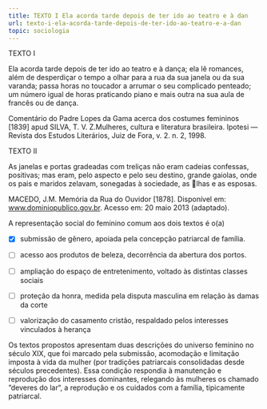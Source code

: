 ```yaml
---
title: TEXTO I Ela acorda tarde depois de ter ido ao teatro e à dan
url: texto-i-ela-acorda-tarde-depois-de-ter-ido-ao-teatro-e-a-dan
topic: sociologia
---
```



TEXTO I

Ela acorda tarde depois de ter ido ao teatro e à dança; ela lê romances, além de desperdiçar o tempo a olhar para a rua da sua janela ou da sua varanda; passa horas no toucador a arrumar o seu complicado penteado; um número igual de horas praticando piano e mais outra na sua aula de francês ou de dança.

Comentário do Padre Lopes da Gama acerca dos costumes femininos \[1839] apud SILVA, T. V. Z.Mulheres, cultura e literatura brasileira. Ipotesi — Revista dos Estudos Literários, Juiz de Fora, v. 2. n. 2, 1998.

TEXTO II

As janelas e portas gradeadas com treliças não eram cadeias confessas, positivas; mas eram, pelo aspecto e pelo seu destino, grande gaiolas, onde os pais e maridos zelavam, sonegadas à sociedade, as lhas e as esposas.

MACEDO, J.M. Memória da Rua do Ouvidor \[1878]. Disponível em: www.dominiopublico.gov.br. Acesso em: 20 maio 2013 (adaptado).

A representação social do feminino comum aos dois textos é o(a)



- [x] submissão de gênero, apoiada pela concepção patriarcal de família.
- [ ] acesso aos produtos de beleza, decorrência da abertura dos portos.
- [ ] ampliação do espaço de entretenimento, voltado às distintas classes sociais
- [ ] proteção da honra, medida pela disputa masculina em relação às damas da corte
- [ ] valorização do casamento cristão, respaldado pelos interesses vinculados à herança


Os textos propostos apresentam duas descrições do universo feminino no século XIX, que foi marcado pela submissão, acomodação e limitação imposta à vida da mulher (por tradições patriarcais consolidadas desde séculos precedentes). Essa condição respondia à manutenção e reprodução dos interesses dominantes, relegando às mulheres os chamado ”deveres do lar“, a reprodução e os cuidados com a família, tipicamente patriarcal.
